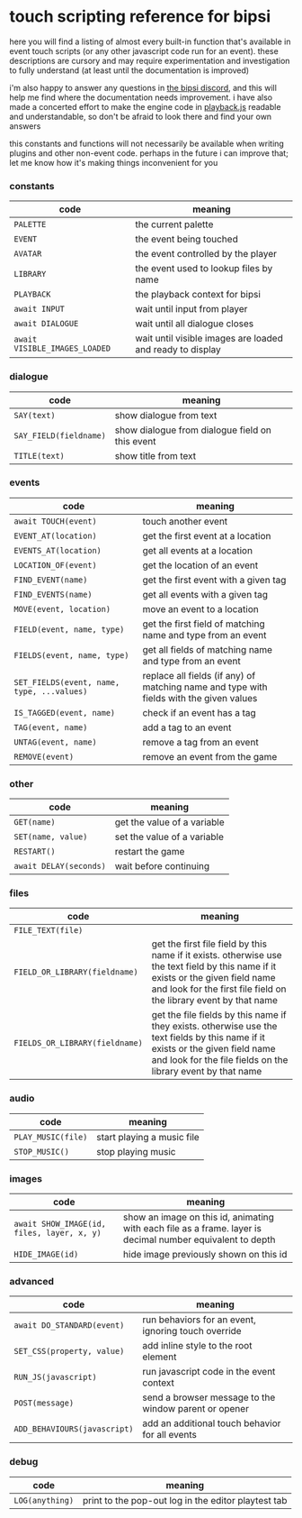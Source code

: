 # touch scripting reference for bipsi

here you will find a listing of almost every built-in function that's available in event touch scripts (or any other javascript code run for an event). these descriptions are cursory and may require experimentation and investigation to fully understand (at least until the documentation is improved)

i'm also happy to answer any questions in [the bipsi discord](https://discord.gg/mnARVsgSkc), and this will help me find where the documentation needs improvement. i have also made a concerted effort to make the engine code in [playback.js](../src/scripts/playback.js) readable and understandable, so don't be afraid to look there and find your own answers

this constants and functions will not necessarily be available when writing plugins and other non-event code. perhaps in the future i can improve that; let me know how it's making things inconvenient for you

### constants

| code | meaning
|--|--
| `PALETTE` | the current palette
| `EVENT` | the event being touched
| `AVATAR` | the event controlled by the player
| `LIBRARY` | the event used to lookup files by name
| `PLAYBACK` | the playback context for bipsi
| `await INPUT` | wait until input from player
| `await DIALOGUE` | wait until all dialogue closes
| `await VISIBLE_IMAGES_LOADED` | wait until visible images are loaded and ready to display

### dialogue

| code | meaning
|--|--
| `SAY(text)` | show dialogue from text
| `SAY_FIELD(fieldname)` | show dialogue from dialogue field on this event
| `TITLE(text)` | show title from text

### events

| code | meaning
|--|--
| `await TOUCH(event)` | touch another event
| `EVENT_AT(location)` | get the first event at a location
| `EVENTS_AT(location)` | get all events at a location
| `LOCATION_OF(event)` | get the location of an event
| `FIND_EVENT(name)` | get the first event with a given tag
| `FIND_EVENTS(name)` | get all events with a given tag
| `MOVE(event, location)` | move an event to a location
| `FIELD(event, name, type)` | get the first field of matching name and type from an event
| `FIELDS(event, name, type)` | get all fields of matching name and type from an event
| `SET_FIELDS(event, name, type, ...values)` | replace all fields (if any) of matching name and type with fields with the given values 
| `IS_TAGGED(event, name)` | check if an event has a tag
| `TAG(event, name)` | add a tag to an event
| `UNTAG(event, name)` | remove a tag from an event
| `REMOVE(event)` | remove an event from the game

### other

| code | meaning
|--|--
| `GET(name)` | get the value of a variable
| `SET(name, value)` | set the value of a variable
| `RESTART()` | restart the game
| `await DELAY(seconds)` | wait before continuing

### files

| code | meaning
|--|--
| `FILE_TEXT(file)` |
| `FIELD_OR_LIBRARY(fieldname)` | get the first file field by this name if it exists. otherwise use the text field by this name if it exists or the given field name and look for the first file field on the library event by that name
| `FIELDS_OR_LIBRARY(fieldname)` | get the file fields by this name if they exists. otherwise use the text fields by this name if it exists or the given field name and look for the file fields on the library event by that name

### audio

| code | meaning
|--|--
| `PLAY_MUSIC(file)` | start playing a music file
| `STOP_MUSIC()` | stop playing music

### images

| code | meaning
|--|--
| `await SHOW_IMAGE(id, files, layer, x, y)` | show an image on this id, animating with each file as a frame. layer is decimal number equivalent to depth
| `HIDE_IMAGE(id)` | hide image previously shown on this id

### advanced

| code | meaning
|--|--
| `await DO_STANDARD(event)` | run behaviors for an event, ignoring touch override
| `SET_CSS(property, value)` | add inline style to the root element
| `RUN_JS(javascript)` | run javascript code in the event context
| `POST(message)` | send a browser message to the window parent or opener
| `ADD_BEHAVIOURS(javascript)` | add an additional touch behavior for all events

### debug

| code | meaning
|--|--
| `LOG(anything)` | print to the pop-out log in the editor playtest tab

